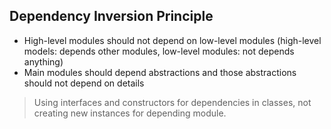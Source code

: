 ## Dependency Inversion Principle
* High-level modules should not depend on low-level modules (high-level models: depends other modules, low-level modules: not depends anything)
* Main modules should depend abstractions and those abstractions should not depend on details
> Using interfaces and constructors for dependencies in classes, not creating new instances for depending module.
